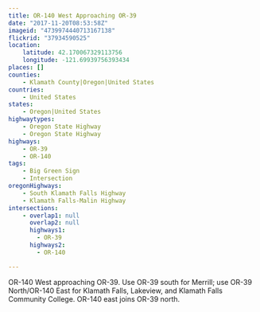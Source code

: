 ```yaml
---
title: OR-140 West Approaching OR-39
date: "2017-11-20T08:53:58Z"
imageid: "4739974440713167138"
flickrid: "37934590525"
location:
    latitude: 42.170067329113756
    longitude: -121.69939756393434
places: []
counties:
    - Klamath County|Oregon|United States
countries:
    - United States
states:
    - Oregon|United States
highwaytypes:
    - Oregon State Highway
    - Oregon State Highway
highways:
    - OR-39
    - OR-140
tags:
    - Big Green Sign
    - Intersection
oregonHighways:
    - South Klamath Falls Highway
    - Klamath Falls-Malin Highway
intersections:
    - overlap1: null
      overlap2: null
      highways1:
        - OR-39
      highways2:
        - OR-140

---
```

OR-140 West approaching OR-39.  Use OR-39 south for Merrill; use OR-39 North/OR-140 East for Klamath Falls, Lakeview, and Klamath Falls Community College.  OR-140 east joins OR-39 north.